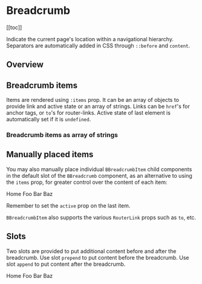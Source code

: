 # Breadcrumb

<ClientOnly>
  <Teleport to=".bd-toc">

[[toc]]

  </Teleport>
</ClientOnly>

<div class="lead mb-5">

Indicate the current page's location within a navigational hierarchy. Separators are automatically added in CSS through `::before` and `content`.

</div>

## Overview

<HighlightCard>
  <BBreadcrumb :items="breadcrumbItems" />
  <template #html>

```vue
<BBreadcrumb :items="breadcrumbItems" />

<script setup lang="ts">
import type {BreadcrumbItem} from 'bootstrap-vue-next'

const breadcrumbItems = ref<BreadcrumbItem[]>([
  {text: 'Admin', href: 'https://getbootstrap.com/'},
  {text: 'Manage', href: '#'},
  {text: 'Library'},
])
</script>
```

  </template>
</HighlightCard>

## Breadcrumb items

Items are rendered using `:items` prop. It can be an array of objects to provide link and active
state or an array of strings. Links can be `href`'s for anchor tags, or `to`'s for router-links. Active state of last
element is automatically set if it is `undefined`.

### Breadcrumb items as array of strings

<HighlightCard>
  <BBreadcrumb :items="breadcrumbStringArray" />
  <template #html>

```vue
<BBreadcrumb :items="breadcrumbStringArray" />

<script setup lang="ts">
const breadcrumbStringArray = ['Admin', 'Manage', 'Library']
</script>
```

  </template>
</HighlightCard>

## Manually placed items

You may also manually place individual `BBreadcrumbItem` child components in the default slot of
the `BBreadcrumb` component, as an alternative to using the `items` prop, for greater control
over the content of each item:

<HighlightCard>
  <BBreadcrumb>
    <BBreadcrumbItem href="#home">
      Home
    </BBreadcrumbItem>
    <BBreadcrumbItem href="#foo">Foo</BBreadcrumbItem>
    <BBreadcrumbItem href="#bar" @click="alertEvent">Bar</BBreadcrumbItem>
    <BBreadcrumbItem active>Baz</BBreadcrumbItem>
  </BBreadcrumb>
  <template #html>

```vue
<BBreadcrumb>
  <BBreadcrumbItem href="#home"> Home </BBreadcrumbItem>
  <BBreadcrumbItem href="#foo">Foo</BBreadcrumbItem>
  <BBreadcrumbItem href="#bar" @click="alertEvent">Bar</BBreadcrumbItem>
  <BBreadcrumbItem active>Baz</BBreadcrumbItem>
</BBreadcrumb>

<script setup lang="ts">
const alertEvent = (event: PointerEvent) => {
  alert(`Event ${event.target}`)
}
</script>
```

  </template>
</HighlightCard>

Remember to set the `active` prop on the last item.

`BBreadcrumbItem` also supports the various `RouterLink` props such as `to`, etc.

## Slots

Two slots are provided to put additional content before and after the breadcrumb.
Use slot `prepend` to put content before the breadcrumb. Use slot `append` to put content after the breadcrumb.

<HighlightCard>
  <BBreadcrumb>
    <BBreadcrumbItem href="#home">
      Home
    </BBreadcrumbItem>
    <BBreadcrumbItem href="#foo">Foo</BBreadcrumbItem>
    <BBreadcrumbItem href="#bar">Bar</BBreadcrumbItem>
    <BBreadcrumbItem active>Baz</BBreadcrumbItem>
    <template v-slot:prepend><span class="mx-2">prepend text</span></template>
    <template v-slot:append><span class="mx-2">append text</span></template>
  </BBreadcrumb>
  <template #html>

```vue-html
<BBreadcrumb>
  <BBreadcrumbItem href="#home"> Home </BBreadcrumbItem>
  <BBreadcrumbItem href="#foo">Foo</BBreadcrumbItem>
  <BBreadcrumbItem href="#bar">Bar</BBreadcrumbItem>
  <BBreadcrumbItem active>Baz</BBreadcrumbItem>
  <template v-slot:prepend><span class="mx-2">prepend text</span></template>
  <template v-slot:append><span class="mx-2">append text</span></template>
</BBreadcrumb>
```

  </template>
</HighlightCard>

<ComponentReference :data="data" />

<script setup lang="ts">
import {data} from '../../data/components/breadcrumb.data'
import {ref} from 'vue';
import {BBreadcrumbItem, BBreadcrumb} from 'bootstrap-vue-next'
import ComponentReference from '../../components/ComponentReference.vue'
import HighlightCard from '../../components/HighlightCard.vue'
import type {BreadcrumbItem} from 'bootstrap-vue-next'

const breadcrumbItems = ref<BreadcrumbItem[]>([
  { text: 'Admin', href:'https://getbootstrap.com/'},
  { text: 'Manage', href:'#'},
  { text: 'Library'},
]);

const breadcrumbStringArray = ['Admin','Manage', 'Library'];

const alertEvent = (event: PointerEvent) => {
  alert(`Event ${event.target}`);
}
</script>
